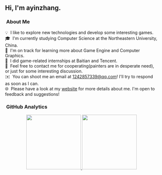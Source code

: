<h2>Hi, I'm ayinzhang.</h2>

### &nbsp;About Me

💡 &nbsp;I like to explore new technologies and develop some interesting games.\
🎓 &nbsp;I'm currently studying Computer Science at the Northeastern University, China.\
🌱 &nbsp;I'm on track for learning more about Game Engine and Computer Graphics.\
💼 &nbsp;I did game-related internships at Baitian and Tencent.\
💬 &nbsp;Feel free to contact me for cooperating(painters are in desperate need), or just for some interesting discussion.\
✉️ &nbsp;You can shoot me an email at 1242857339@qq.com! I'll try to respond as soon as I can.\
🌐 &nbsp;Please have a look at my [website](https://ayinzhang.github.io/) for more details about me. I'm open to feedback and suggestions!

### &nbsp;GitHub Analytics

<p align="center">
<a href="https://github.com/ayinzhang">
<img height="180em" src="https://github-readme-stats-eight-theta.vercel.app/api?username=ayinzhang&show_icons=true&theme=algolia&include_all_commits=true&count_private=true"/>
  <img height="180em" src="https://github-readme-stats-eight-theta.vercel.app/api/top-langs/?username=ayinzhang&layout=compact&langs_count=8&theme=algolia"/>
</a>
</p>
